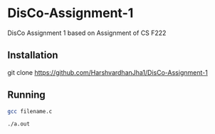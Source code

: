 # DisCo-Assignment-1
DisCo Assignment 1 based on Assignment of CS F222

## Installation

git clone https://github.com/HarshvardhanJha1/DisCo-Assignment-1

## Running
```bash
gcc filename.c
```
```bash
./a.out
```